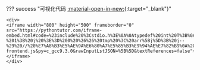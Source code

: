 ??? success "可视化代码 [:material-open-in-new:](https://pythontutor.com/iframe-embed.html#code=%23include%20%3Cstdio.h%3E%0A%0Atypedef%20int%20T%3B%0A%0Avoid%20straight_insertion_sort%28T*%20arr,%20const%20int%20n%29%20%7B%0A%20%20int%20j%3B%20//%20%E5%BD%93%E5%89%8D%E8%A2%AB%E6%AF%94%E8%BE%83%E5%85%83%E7%B4%A0%E7%9A%84%E7%B4%A2%E5%BC%95%0A%20%20for%20%28int%20i%20%3D%201%3B%20i%20%3C%20n%3B%20i%2B%2B%29%20%7B%0A%20%20%20%20T%20tmp%20%3D%20arr%5Bi%5D%3B%20//%20%E5%8F%96%E5%87%BA%E4%B8%8D%E7%A1%AE%E5%AE%9A%E4%BD%8D%E7%BD%AE%E7%9A%84%E5%85%83%E7%B4%A0%0A%20%20%20%20%20%20for%20%28j%20%3D%20i%20-%201%3B%20j%20%3E%3D%200%20%26%26%20tmp%20%3C%20arr%5Bj%5D%3B%20j--%29%20//%20%E7%A8%B3%E5%AE%9A%E6%80%A7%E5%85%B3%E9%94%AE%E7%82%B9%0A%20%20%20%20%20%20%20%20arr%5Bj%20%2B%201%5D%20%3D%20arr%5Bj%5D%3B%20//%20%E5%8F%B3%E7%A7%BB%0A%20%20%20%20%20%20arr%5Bj%20%2B%201%5D%20%3D%20tmp%3B%20//%20%E6%8F%92%E5%85%A5%0A%20%20%20%20%7D%0A%7D%0A%0Aint%20main%28%29%7B%0A%20%20int%20arr%5B9%5D%20%3D%20%7B%206,%2028,%2013,%2072,%2085,%2039,%2041,%206,%2020%20%7D%3B%0A%20%20straight_insertion_sort%28arr,%209%29%3B%0A%20%20for%20%28int%20i%3D0%3Bi%3C9%3Bi%2B%2B%29%0A%20%20%20%20printf%28%22%25d%20%22,%20arr%5Bi%5D%29%3B%0A%20%20return%200%3B%0A%7D&codeDivHeight=400&codeDivWidth=350&cumulative=false&curInstr=0&heapPrimitives=nevernest&origin=opt-frontend.js&py=c_gcc9.3.0&rawInputLstJSON=%5B%5D&textReferences=false){:target="\_blank"}"

    <div>
    <iframe width="800" height="500" frameborder="0" src="https://pythontutor.com/iframe-embed.html#code=%23include%20%3Cstdio.h%3E%0A%0Atypedef%20int%20T%3B%0A%0Avoid%20straight_insertion_sort%28T*%20arr,%20const%20int%20n%29%20%7B%0A%20%20int%20j%3B%20//%20%E5%BD%93%E5%89%8D%E8%A2%AB%E6%AF%94%E8%BE%83%E5%85%83%E7%B4%A0%E7%9A%84%E7%B4%A2%E5%BC%95%0A%20%20for%20%28int%20i%20%3D%201%3B%20i%20%3C%20n%3B%20i%2B%2B%29%20%7B%0A%20%20%20%20T%20tmp%20%3D%20arr%5Bi%5D%3B%20//%20%E5%8F%96%E5%87%BA%E4%B8%8D%E7%A1%AE%E5%AE%9A%E4%BD%8D%E7%BD%AE%E7%9A%84%E5%85%83%E7%B4%A0%0A%20%20%20%20%20%20for%20%28j%20%3D%20i%20-%201%3B%20j%20%3E%3D%200%20%26%26%20tmp%20%3C%20arr%5Bj%5D%3B%20j--%29%20//%20%E7%A8%B3%E5%AE%9A%E6%80%A7%E5%85%B3%E9%94%AE%E7%82%B9%0A%20%20%20%20%20%20%20%20arr%5Bj%20%2B%201%5D%20%3D%20arr%5Bj%5D%3B%20//%20%E5%8F%B3%E7%A7%BB%0A%20%20%20%20%20%20arr%5Bj%20%2B%201%5D%20%3D%20tmp%3B%20//%20%E6%8F%92%E5%85%A5%0A%20%20%20%20%7D%0A%7D%0A%0Aint%20main%28%29%7B%0A%20%20int%20arr%5B9%5D%20%3D%20%7B%206,%2028,%2013,%2072,%2085,%2039,%2041,%206,%2020%20%7D%3B%0A%20%20straight_insertion_sort%28arr,%209%29%3B%0A%20%20for%20%28int%20i%3D0%3Bi%3C9%3Bi%2B%2B%29%0A%20%20%20%20printf%28%22%25d%20%22,%20arr%5Bi%5D%29%3B%0A%20%20return%200%3B%0A%7D&codeDivHeight=400&codeDivWidth=350&cumulative=false&curInstr=0&heapPrimitives=nevernest&origin=opt-frontend.js&py=c_gcc9.3.0&rawInputLstJSON=%5B%5D&textReferences=false"> </iframe>
    </div>
